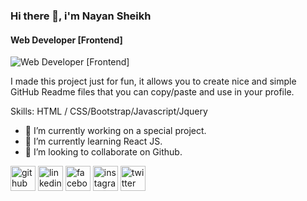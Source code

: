 ### Hi there 👋, i'm **Nayan Sheikh**
#### Web Developer [Frontend]
![Web Developer [Frontend]]([https://drive.google.com/file/d/1BqTFHpdGw3jdFFnKS6Ue15mbTqS9YTri/view?usp](https://scontent.fdac24-3.fna.fbcdn.net/v/t39.30808-6/277788867_2062307023947600_3373925404997561129_n.jpg?_nc_cat=106&ccb=1-7&_nc_sid=e3f864&_nc_ohc=PoNllAq8_GUAX-5Cnr5&_nc_ht=scontent.fdac24-3.fna&oh=00_AfAKHXLroKJAZVu572A9xBMyZ3AyVAZNHKYmjTar4aUlxQ&oe=63E27778)=share_link)

I made this project just for fun, it allows you to create nice and simple GitHub Readme files that you can copy/paste and use in your profile.

Skills: HTML / CSS/Bootstrap/Javascript/Jquery

- 🔭 I’m currently working on a special project. 
- 🌱 I’m currently learning React JS. 
- 👯 I’m looking to collaborate on Github. 


[<img src='https://cdn.jsdelivr.net/npm/simple-icons@3.0.1/icons/github.svg' alt='github' height='40'>](https://github.com/https://github.com/nayansheikh111)  [<img src='https://cdn.jsdelivr.net/npm/simple-icons@3.0.1/icons/linkedin.svg' alt='linkedin' height='40'>](https://www.linkedin.com/in/https://www.linkedin.com/in/nayansheikh//)  [<img src='https://cdn.jsdelivr.net/npm/simple-icons@3.0.1/icons/facebook.svg' alt='facebook' height='40'>](https://www.facebook.com/https://www.facebook.com/nayansheikhbd)  [<img src='https://cdn.jsdelivr.net/npm/simple-icons@3.0.1/icons/instagram.svg' alt='instagram' height='40'>](https://www.instagram.com/https://www.instagram.com/nayansheikhbd//)  [<img src='https://cdn.jsdelivr.net/npm/simple-icons@3.0.1/icons/twitter.svg' alt='twitter' height='40'>](https://twitter.com/https://twitter.com/nayansheikhbd)  

